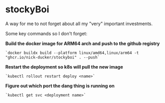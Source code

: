 # stockyBoi

A way for me to not forget about all my "very" important investments.

Some key commands so I don't forget:

**Build the docker image for ARM64 arch and push to the github registry**
    
    `docker buildx build --platform linux/amd64,linux/arm64 -t "ghcr.io/nick-ducker/stockyboi" . --push`

**Restart the deployment so k8s will pull the new image**

    `kubectl rollout restart deploy <name>`

**Figure out which port the dang thing is running on**

    `kubectl get svc <deployment name>`